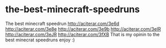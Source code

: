 # the-best-minecraft-speedruns
The best minecraft speedrun  http://aciterar.com/3e6d  http://aciterar.com/3e8e  http://aciterar.com/3e9b  http://aciterar.com/3eIR  http://aciterar.com/3eJR  http://aciterar.com/3fXB  That is my opinin to the best minecrat speedruns enjoy :)
